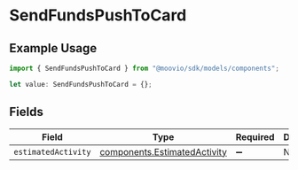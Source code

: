 # SendFundsPushToCard

## Example Usage

```typescript
import { SendFundsPushToCard } from "@moovio/sdk/models/components";

let value: SendFundsPushToCard = {};
```

## Fields

| Field                                                                        | Type                                                                         | Required                                                                     | Description                                                                  |
| ---------------------------------------------------------------------------- | ---------------------------------------------------------------------------- | ---------------------------------------------------------------------------- | ---------------------------------------------------------------------------- |
| `estimatedActivity`                                                          | [components.EstimatedActivity](../../models/components/estimatedactivity.md) | :heavy_minus_sign:                                                           | N/A                                                                          |